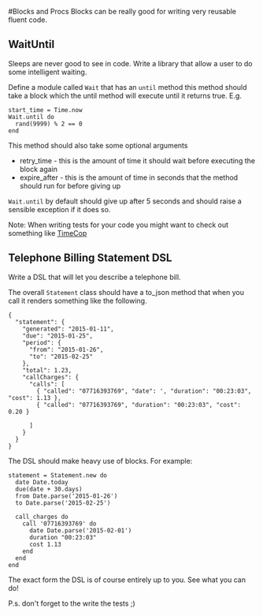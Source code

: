 #Blocks and Procs
Blocks can be really good for writing very reusable fluent code.

## WaitUntil
Sleeps are never good to see in code. Write a library that allow a user to do some intelligent waiting.

Define a module called `Wait` that has an `until` method this method should take a block which the until method will execute until it returns true.
E.g.
```
start_time = Time.now
Wait.until do
  rand(9999) % 2 == 0
end
```

This method should also take some optional arguments
- retry_time - this is the amount of time it should wait before executing the block again
- expire_after - this is the amount of time in seconds that the method should run for before giving up

`Wait.until` by default should give up after 5 seconds and should raise a sensible exception if it does so.

Note: When writing tests for your code you might want to check out something like [TimeCop](https://github.com/travisjeffery/timecop)

## Telephone Billing Statement DSL
Write a DSL that will let you describe a telephone bill. 

The overall `Statement` class should have a to_json method that when you call it renders something like the following.
```
{
  "statement": {
    "generated": "2015-01-11",
    "due": "2015-01-25",
    "period": {
      "from": "2015-01-26",
      "to": "2015-02-25"
    },
    "total": 1.23,
    "callCharges": {
      "calls": [
        { "called": "07716393769", "date": ', "duration": "00:23:03", "cost": 1.13 },
        { "called": "07716393769", "duration": "00:23:03", "cost": 0.20 }
        
      ]
    }
  }
}
```

The DSL should make heavy use of blocks. For example:
```
statement = Statement.new do
  date Date.today
  due(date + 30.days)
  from Date.parse('2015-01-26')
  to Date.parse('2015-02-25')

  call_charges do
    call '07716393769' do
      date Date.parse('2015-02-01')
      duration "00:23:03"
      cost 1.13
    end
  end
end
```
The exact form the DSL is of course entirely up to you. See what you can do!

P.s. don't forget to the write the tests ;)
